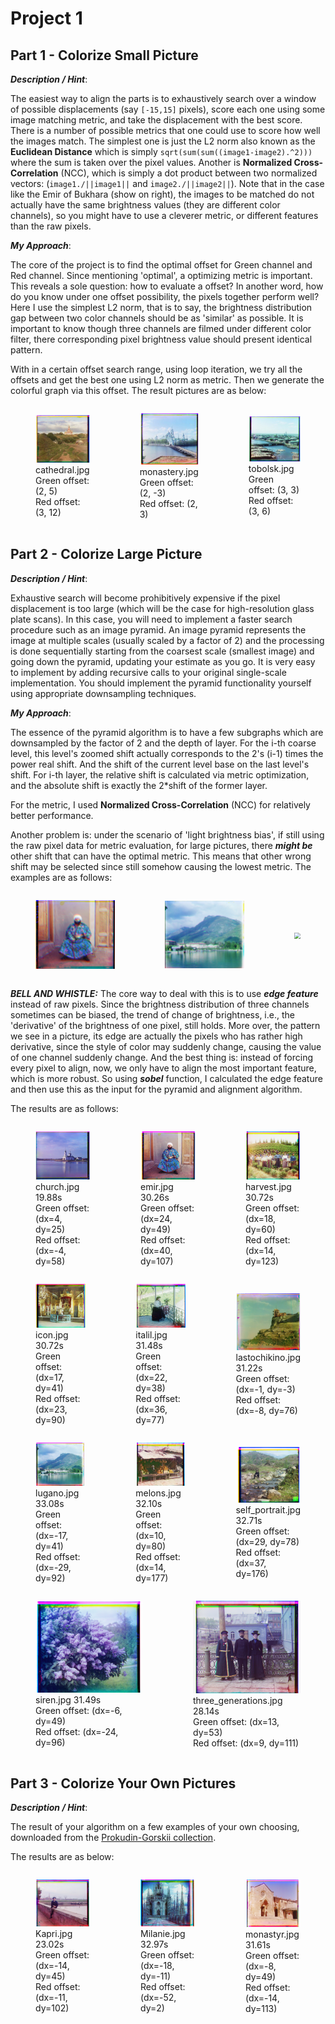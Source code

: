 # Project 1

## Part 1 - Colorize Small Picture

***Description / Hint***: 

The easiest way to align the parts is to exhaustively search over a window of possible displacements (say `[-15,15]` pixels), score each one using some image matching metric, and take the displacement with the best score. There is a number of possible metrics that one could use to score how well the images match. The simplest one is just the L2 norm also known as the **Euclidean Distance** which is simply `sqrt(sum(sum((image1-image2).^2)))` where the sum is taken over the pixel values. Another is **Normalized Cross-Correlation** (NCC), which is simply a dot product between two normalized vectors: (`image1./||image1||` and `image2./||image2||`).
Note that in the case like the Emir of Bukhara (show on right), the images to be matched do not actually have the same brightness values (they are different color channels), so you might have to use a cleverer metric, or different features than the raw pixels. 

***My Approach***: 

The core of the project is to find the optimal offset for Green channel and Red channel. Since mentioning 'optimal', a optimizing metric is important. This reveals a sole question: how to evaluate a offset? In another word, how do you know under one offset possibility, the pixels together perform well? Here I use the simplest L2 norm, that is to say, the brightness distribution gap between two color channels should be as 'similar' as possible. It is important to know though three channels are filmed under different color filter, there corresponding pixel brightness value should present identical pattern. 

With in a certain offset search range, using loop iteration, we try all the offsets and get the best one using L2 norm as metric. Then we generate the colorful graph via this offset. The result pictures are as below:

<div style="display: flex; justify-content: space-around; align-items: center;">
        <figure>
            <img src="./img/cathedral.jpg" style="zoom:60%; height: auto;">
            <figcaption>
                cathedral.jpg <br>
                Green offset: (2, 5) <br>
                Red offset: (3, 12)
            </figcaption>
        </figure>
             <figure>
            <img src="./img/monastery.jpg" style="zoom:60%; height: auto;">
            <figcaption>
                monastery.jpg <br>
                Green offset: (2, -3) <br>
                Red offset: (2, 3)
            </figcaption>
        </figure>
             <figure>
            <img src="./img/tobolsk.jpg" style="zoom:60%; height: auto;">
            <figcaption>
                tobolsk.jpg <br>
                Green offset: (3, 3) <br>
                Red offset: (3, 6)
            </figcaption>
        </figure>
</div>



## Part 2 - Colorize Large Picture

***Description / Hint***: 

Exhaustive search will become prohibitively expensive if the pixel displacement is too large (which will be the case for high-resolution glass plate scans). In this case, you will need to implement a faster search procedure such as an image pyramid. An image pyramid represents the image at multiple scales (usually scaled by a factor of 2) and the processing is done sequentially starting from the coarsest scale (smallest image) and going down the pyramid, updating your estimate as you go. It is very easy to implement by adding recursive calls to your original single-scale implementation. You should implement the pyramid functionality yourself using appropriate downsampling techniques.

***My Approach***: 

The essence of the pyramid algorithm is to have a few subgraphs which are downsampled by the factor of 2 and the depth of layer. For the i-th coarse level, this level's zoomed shift actually corresponds to the 2's (i-1) times the power real shift. And the shift of the current level base on the last level's shift. For i-th layer, the relative shift is calculated via metric optimization, and the absolute shift is exactly the 2*shift of the former layer. 

For the metric, I used **Normalized Cross-Correlation** (NCC) for relatively better performance.  

Another problem is: under the scenario of 'light brightness bias', if still using the raw pixel data for metric evaluation, for large pictures, there ***might be*** other shift that can have the optimal metric. This means that other wrong shift may be selected since still somehow causing the lowest metric. The examples are as follows:

<div style="display: flex; justify-content: space-around; align-items: center;">
        <figure>
            <img src="./img/emir.jpg" style="zoom:60%; height: auto;">
        </figure>
             <figure>
            <img src="./img/lugano.jpg" style="zoom:60%; height: auto;">
        </figure>
             <figure>
            <img src="./img/self_portrait.jpg" style="zoom:60%; height: auto;">
        </figure>
</div>



***BELL AND WHISTLE:*** The core way to deal with this is to use ***edge feature*** instead of  raw pixels. Since the brightness distribution of three channels sometimes can be biased, the trend of change of brightness, i.e., the 'derivative' of the brightness of one pixel, still holds. More over, the pattern we see in a picture, its edge are actually the pixels who has rather high derivative, since the style of color may suddenly change, causing the value of one channel suddenly change. And the best thing is: instead of forcing every pixel to align, now, we only have to align the most important feature, which is more robust. So using ***sobel*** function, I calculated the edge feature and then use this as the input for the pyramid and alignment algorithm.

The results are as follows:
<div style="display: flex; justify-content: space-around; align-items: center;">
        <figure>
            <img src="./img/church_color.jpg" style="zoom:60%; height: auto;">
            <figcaption>
                church.jpg 19.88s<br>
                Green offset: (dx=4, dy=25) <br>
                Red offset: (dx=-4, dy=58)
            </figcaption>
        </figure>
             <figure>
            <img src="./img/emir_color.jpg" style="zoom:60%; height: auto;">
            <figcaption>
                emir.jpg 30.26s<br>
                Green offset: (dx=24, dy=49) <br>
                Red offset: (dx=40, dy=107)
            </figcaption>
        </figure>
             <figure>
            <img src="./img/harvesters_color.jpg" style="zoom:60%; height: auto;">
            <figcaption>
                harvest.jpg 30.72s<br>
                Green offset: (dx=18, dy=60) <br>
                Red offset: (dx=14, dy=123)
            </figcaption>
        </figure>
</div>

<div style="display: flex; justify-content: space-around; align-items: center;">
        <figure>
            <img src="./img/icon_color.jpg" style="zoom:60%; height: auto;">
            <figcaption>
                icon.jpg 30.72s <br>
                Green offset: (dx=17, dy=41) <br>
                Red offset: (dx=23, dy=90)
            </figcaption>
        </figure>
             <figure>
            <img src="./img/italil_color.jpg" style="zoom:60%; height: auto;">
            <figcaption>
                italil.jpg 31.48s <br>
                Green offset: (dx=22, dy=38) <br>
                Red offset: (dx=36, dy=77)
            </figcaption>
        </figure>
             <figure>
            <img src="./img/lastochikino_color.jpg" style="zoom:60%; height: auto;">
            <figcaption>
                lastochikino.jpg 31.22s<br>
                Green offset: (dx=-1, dy=-3) <br>
                Red offset: (dx=-8, dy=76)
            </figcaption>
        </figure>
</div>

<div style="display: flex; justify-content: space-around; align-items: center;">
        <figure>
            <img src="./img/lugano_color.jpg" style="zoom:60%; height: auto;">
            <figcaption>
                lugano.jpg 33.08s<br>
                Green offset: (dx=-17, dy=41) <br>
                Red offset: (dx=-29, dy=92)
            </figcaption>
        </figure>
             <figure>
            <img src="./img/melons_color.jpg" style="zoom:60%; height: auto;">
            <figcaption>
                melons.jpg 32.10s<br>
                Green offset: (dx=10, dy=80) <br>
                Red offset: (dx=14, dy=177)
            </figcaption>
        </figure>
             <figure>
            <img src="./img/self_portrait_color.jpg" style="zoom:60%; height: auto;">
            <figcaption>
                self_portrait.jpg 32.71s<br>
                Green offset: (dx=29, dy=78) <br>
                Red offset: (dx=37, dy=176)
            </figcaption>
        </figure>
</div>

<div style="display: flex; justify-content: space-around; align-items: center;">
        <figure>
            <img src="./img/siren_color.jpg" style="zoom:60%; height: auto;">
            <figcaption>
                siren.jpg 31.49s<br>
                Green offset: (dx=-6, dy=49) <br>
                Red offset: (dx=-24, dy=96)
            </figcaption>
        </figure>
             <figure>
            <img src="./img/three_generations_color.jpg" style="zoom:60%; height: auto;">
            <figcaption>
                three_generations.jpg 28.14s<br>
                Green offset: (dx=13, dy=53) <br>
                Red offset: (dx=9, dy=111)
            </figcaption>
</div>


## Part 3 - Colorize Your Own Pictures

***Description / Hint***: 

The result of your algorithm on a few examples of your own choosing, downloaded from the [Prokudin-Gorskii collection](https://www.loc.gov/collections/prokudin-gorskii/?st=grid).

The results are as below:
<div style="display: flex; justify-content: space-around; align-items: center;">
        <figure>
            <img src="./img/Kapri_color.jpg" style="zoom:60%; height: auto;">
            <figcaption>
                Kapri.jpg 23.02s<br>
                Green offset: (dx=-14, dy=45) <br>
                Red offset: (dx=-11, dy=102)
            </figcaption>
        </figure>
             <figure>
            <img src="./img/Milanie_color.jpg" style="zoom:60%; height: auto;">
            <figcaption>
                Milanie.jpg 32.97s<br>
                Green offset: (dx=-18, dy=-11) <br>
                Red offset: (dx=-52, dy=2)
            </figcaption>
        </figure>
             <figure>
            <img src="./img/monastyr_color.jpg" style="zoom:60%; height: auto;">
            <figcaption>
                monastyr.jpg 31.61s<br>
                Green offset: (dx=-8, dy=49) <br>
                Red offset: (dx=-14, dy=113)
            </figcaption>
        </figure>
</div>

